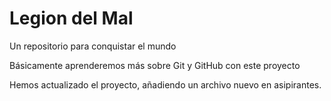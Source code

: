 # Legion del Mal
Un repositorio para conquistar el mundo

Básicamente aprenderemos más sobre Git y GitHub con este proyecto

Hemos actualizado el proyecto, añadiendo un archivo nuevo en asipirantes.